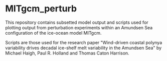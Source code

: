 # MITgcm_perturb

This repository contains subsetted model output and scripts used for plotting output from perturbation experiments within an Amundsen Sea configuration of the ice-ocean model MITgcm.

Scripts are those used for the research paper "Wind-driven coastal polynya variability drives decadal ice-shelf melt variability in the Amundsen Sea" by Michael Haigh, Paul R. Holland and Thomas Caton Harrison.
